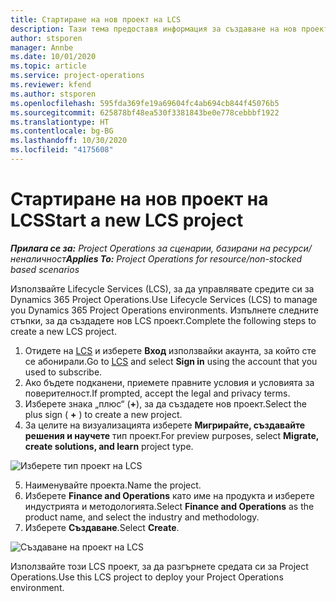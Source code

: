 ```yaml
---
title: Стартиране на нов проект на LCS
description: Тази тема предоставя информация за създаване на нов проект в LCS за вашата среда в Project Operations.
author: stsporen
manager: Annbe
ms.date: 10/01/2020
ms.topic: article
ms.service: project-operations
ms.reviewer: kfend
ms.author: stsporen
ms.openlocfilehash: 595fda369fe19a69604fc4ab694cb844f45076b5
ms.sourcegitcommit: 625878bf48ea530f3381843be0e778cebbbf1922
ms.translationtype: HT
ms.contentlocale: bg-BG
ms.lasthandoff: 10/30/2020
ms.locfileid: "4175608"
---
```

# <a name="start-a-new-lcs-project"></a><span data-ttu-id="a7bbc-103">Стартиране на нов проект на LCS</span><span class="sxs-lookup"><span data-stu-id="a7bbc-103">Start a new LCS project</span></span>

<span data-ttu-id="a7bbc-104">_**Прилага се за:** Project Operations за сценарии, базирани на ресурси/неналичност_</span><span class="sxs-lookup"><span data-stu-id="a7bbc-104">_**Applies To:** Project Operations for resource/non-stocked based scenarios_</span></span>

<span data-ttu-id="a7bbc-105">Използвайте Lifecycle Services (LCS), за да управлявате средите си за Dynamics 365 Project Operations.</span><span class="sxs-lookup"><span data-stu-id="a7bbc-105">Use Lifecycle Services (LCS) to manage you Dynamics 365 Project Operations environments.</span></span> <span data-ttu-id="a7bbc-106">Изпълнете следните стъпки, за да създадете нов LCS проект.</span><span class="sxs-lookup"><span data-stu-id="a7bbc-106">Complete the following steps to create a new LCS project.</span></span>

1. <span data-ttu-id="a7bbc-107">Отидете на [LCS](https://lcs.dynamics.com/Logon/Index) и изберете **Вход** използвайки акаунта, за който сте се абонирали.</span><span class="sxs-lookup"><span data-stu-id="a7bbc-107">Go to [LCS](https://lcs.dynamics.com/Logon/Index) and select **Sign in** using the account that you used to subscribe.</span></span>
2. <span data-ttu-id="a7bbc-108">Ако бъдете подканени, приемете правните условия и условията за поверителност.</span><span class="sxs-lookup"><span data-stu-id="a7bbc-108">If prompted, accept the legal and privacy terms.</span></span>
3. <span data-ttu-id="a7bbc-109">Изберете знака „плюс“ (**+**), за да създадете нов проект.</span><span class="sxs-lookup"><span data-stu-id="a7bbc-109">Select the plus sign ( **+** ) to create a new project.</span></span>
4. <span data-ttu-id="a7bbc-110">За целите на визуализацията изберете **Мигрирайте, създавайте решения и научете** тип проект.</span><span class="sxs-lookup"><span data-stu-id="a7bbc-110">For preview purposes, select **Migrate, create solutions, and learn** project type.</span></span>

  ![Изберете тип проект на LCS](./media/create-lcs-1.png)

5. <span data-ttu-id="a7bbc-112">Наименувайте проекта.</span><span class="sxs-lookup"><span data-stu-id="a7bbc-112">Name the project.</span></span> 
6. <span data-ttu-id="a7bbc-113">Изберете **Finance and Operations** като име на продукта и изберете индустрията и методологията.</span><span class="sxs-lookup"><span data-stu-id="a7bbc-113">Select **Finance and Operations** as the product name, and select the industry and methodology.</span></span> 
7. <span data-ttu-id="a7bbc-114">Изберете **Създаване**.</span><span class="sxs-lookup"><span data-stu-id="a7bbc-114">Select **Create**.</span></span>

![Създаване на проект на LCS](./media/create-lcs-2.png)

<span data-ttu-id="a7bbc-116">Използвайте този LCS проект, за да разгърнете средата си за Project Operations.</span><span class="sxs-lookup"><span data-stu-id="a7bbc-116">Use this LCS project to deploy your Project Operations environment.</span></span>

